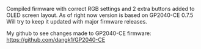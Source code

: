 Compiled firmware with correct RGB settings and 2 extra buttons added to OLED screen layout.
As of right now version is based on GP2040-CE 0.7.5
Will try to keep it updated with major firmware releases.

My github to see changes made to GP2040-CE firmware: https://github.com/dangk1/GP2040-CE
